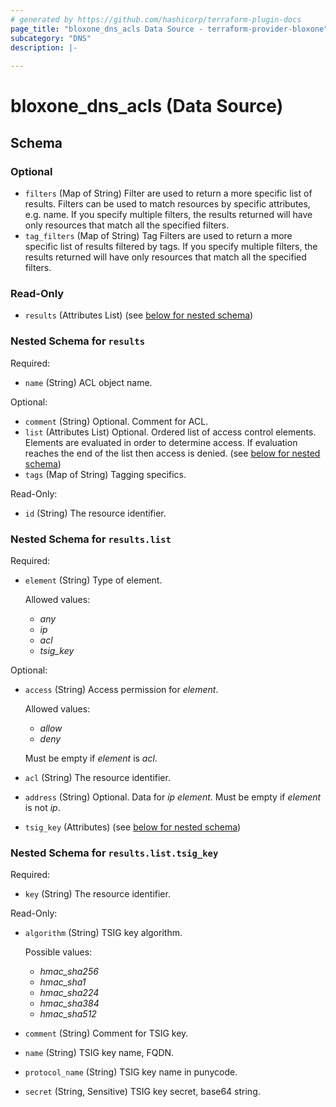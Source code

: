 ```yaml
---
# generated by https://github.com/hashicorp/terraform-plugin-docs
page_title: "bloxone_dns_acls Data Source - terraform-provider-bloxone"
subcategory: "DNS"
description: |-
  
---
```


# bloxone_dns_acls (Data Source)





<!-- schema generated by tfplugindocs -->
## Schema

### Optional

- `filters` (Map of String) Filter are used to return a more specific list of results. Filters can be used to match resources by specific attributes, e.g. name. If you specify multiple filters, the results returned will have only resources that match all the specified filters.
- `tag_filters` (Map of String) Tag Filters are used to return a more specific list of results filtered by tags. If you specify multiple filters, the results returned will have only resources that match all the specified filters.

### Read-Only

- `results` (Attributes List) (see [below for nested schema](#nestedatt--results))

<a id="nestedatt--results"></a>
### Nested Schema for `results`

Required:

- `name` (String) ACL object name.

Optional:

- `comment` (String) Optional. Comment for ACL.
- `list` (Attributes List) Optional. Ordered list of access control elements.  Elements are evaluated in order to determine access. If evaluation reaches the end of the list then access is denied. (see [below for nested schema](#nestedatt--results--list))
- `tags` (Map of String) Tagging specifics.

Read-Only:

- `id` (String) The resource identifier.

<a id="nestedatt--results--list"></a>
### Nested Schema for `results.list`

Required:

- `element` (String) Type of element.

  Allowed values:
  * _any_
  * _ip_
  * _acl_
  * _tsig_key_

Optional:

- `access` (String) Access permission for _element_.

  Allowed values:
  * _allow_
  * _deny_

  Must be empty if _element_ is _acl_.
- `acl` (String) The resource identifier.
- `address` (String) Optional. Data for _ip_ _element_.  Must be empty if _element_ is not _ip_.
- `tsig_key` (Attributes) (see [below for nested schema](#nestedatt--results--list--tsig_key))

<a id="nestedatt--results--list--tsig_key"></a>
### Nested Schema for `results.list.tsig_key`

Required:

- `key` (String) The resource identifier.

Read-Only:

- `algorithm` (String) TSIG key algorithm.

  Possible values:
  * _hmac_sha256_
  * _hmac_sha1_
  * _hmac_sha224_
  * _hmac_sha384_
  * _hmac_sha512_
- `comment` (String) Comment for TSIG key.
- `name` (String) TSIG key name, FQDN.
- `protocol_name` (String) TSIG key name in punycode.
- `secret` (String, Sensitive) TSIG key secret, base64 string.
